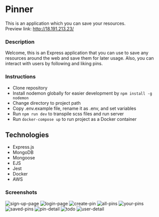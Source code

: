 # Pinner

This is an application which you can save your resources.  
Preview link: http://18.191.213.23/

### Description
Welcome, this is an Express application that you can use to save any resources around the web and save them for later usage. Also, you can interact with users by following and liking pins.

### Instructions
- Clone repository
- Install nodemon globally for easier development by `npm install -g nodemon`
- Change directory to project path
- Copy .env.example file, rename it as .env, and set variables
- Run `npm run dev` to transpile scss files and run server
- Run `docker-compose up` to run project as a Docker container

## Technologies
- Express.js
- MongoDB
- Mongoose
- EJS
- Jest
- Docker
- AWS

### Screenshots
![sign-up-page](https://user-images.githubusercontent.com/52973879/208506057-64637b10-6366-4933-acc6-ff4935f12359.png)
![login-page](https://user-images.githubusercontent.com/52973879/208506084-c428d6da-6c35-4c4c-a734-343fa1c591a3.png)
![create-pin](https://user-images.githubusercontent.com/52973879/210110543-05b10091-443f-4716-a792-06332fd28d50.png)
![all-pins](https://user-images.githubusercontent.com/52973879/210110534-290f3cae-9991-4b45-8085-359b46205968.png)
![your-pins](https://user-images.githubusercontent.com/52973879/210110558-35c8f02e-9843-4c59-9625-9a8e41f4faf4.png)
![saved-pins](https://user-images.githubusercontent.com/52973879/210110559-7b04ddb5-5311-41f2-a81d-47c53e5a911b.png)
![pin-detail](https://user-images.githubusercontent.com/52973879/210110546-38bcb990-bce2-4d17-8da6-c7d54e2be197.png)
![todo](https://user-images.githubusercontent.com/52973879/210110563-5270fdb8-d894-44f4-9017-6f670a689de3.png)
![user-detail](https://user-images.githubusercontent.com/52973879/210110557-680a8440-c8a3-422b-aefb-ca7632cc6aad.png)
